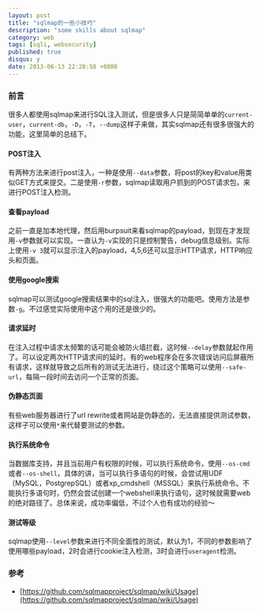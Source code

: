 ```yaml
---
layout: post
title: "sqlmap的一些小技巧"
description: "some skills about sqlmap"
category: web
tags: [sqli, websecurity]
published: true
disqus: y
date: 2013-06-13 22:28:58 +0800
---
```



### 前言

很多人都使用sqlmap来进行SQL注入测试，但是很多人只是简简单单的`current-user`，`current-db`，`-D`，`-T`，`--dump`这样子来做，其实sqlmap还有很多很强大的功能，这里简单的总结下。


#### POST注入

有两种方法来进行post注入，一种是使用`--data`参数，将post的key和value用类似GET方式来提交。二是使用`-r`参数，sqlmap读取用户抓到的POST请求包，来进行POST注入检测。

#### 查看payload

之前一直是加本地代理，然后用burpsuit来看sqlmap的payload，到现在才发现用`-v`参数就可以实现。一直认为`-v`实现的只是控制警告，debug信息级别。实际上使用`-v 3`就可以显示注入的payload，4,5,6还可以显示HTTP请求，HTTP响应头和页面。

<!--more-->

#### 使用google搜索

sqlmap可以测试google搜索结果中的sql注入，很强大的功能吧。使用方法是参数`-g`。不过感觉实际使用中这个用的还是很少的。

#### 请求延时

在注入过程中请求太频繁的话可能会被防火墙拦截，这时候`--delay`参数就起作用了。可以设定两次HTTP请求间的延时。有的web程序会在多次错误访问后屏蔽所有请求，这样就导致之后所有的测试无法进行，绕过这个策略可以使用`--safe-url`，每隔一段时间去访问一个正常的页面。

#### 伪静态页面

有些web服务器进行了url rewrite或者网站是伪静态的，无法直接提供测试参数，这样子可以使用`*`来代替要测试的参数。

#### 执行系统命令

当数据库支持，并且当前用户有权限的时候，可以执行系统命令，使用`--os-cmd`或者`--os-shell`，具体的讲，当可以执行多语句的时候，会尝试用UDF（MySQL，PostgrepSQL）或者xp_cmdshell（MSSQL）来执行系统命令。不能执行多语句时，仍然会尝试创建一个webshell来执行语句，这时候就需要web的绝对路径了。总体来说，成功率偏低，不过个人也有成功的经验～

#### 测试等级

sqlmap使用`--level`参数来进行不同全面性的测试，默认为1，不同的参数影响了使用哪些payload，2时会进行cookie注入检测，3时会进行`useragent`检测。

### 参考

- [https://github.com/sqlmapproject/sqlmap/wiki/Usage](https://github.com/sqlmapproject/sqlmap/wiki/Usage)
